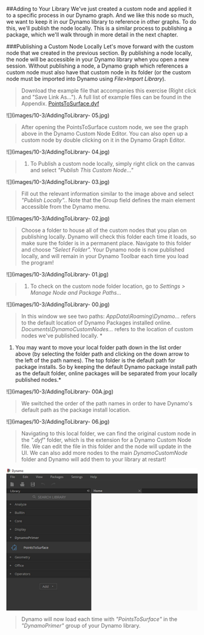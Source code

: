 <style>
img{display:block;margin-left: auto;   margin-right: auto }
</style>

##Adding to Your Library
We've just created a custom node and applied it to a specific process in our Dynamo graph. And we like this node so much, we want to keep it in our Dynamo library to reference in other graphs. To do this, we'll publish the node locally. This is a similar process to publishing a package, which we'll walk through in more detail in the next chapter.

###Publishing a Custom Node Locally
Let's move forward with the custom node that we created in the previous section. By publishing a node locally, the node will be accessible in your Dynamo library when you open a new session. Without publishing a node, a Dynamo graph which references a custom node must also have that custom node in its folder (or the custom node must be imported into Dynamo using *File>Import Library*).

>Download the example file that accompanies this exercise (Right click and "Save Link As..."). A full list of example files can be found in the Appendix. [PointsToSurface.dyf](datasets/10-3/PointsToSurface.dyf)

![](images/10-3/AddingToLibrary- 05.jpg)
> After opening the PointsToSurface custom node, we see the graph above in the Dynamo Custom Node Editor.  You can also open up a custom node by double clicking on it in the Dynamo Graph Editor.

![](images/10-3/AddingToLibrary- 04.jpg)
> 1. To Publish a custom node locally, simply right click on the canvas and select *"Publish This Custom Node..."*

![](images/10-3/AddingToLibrary- 03.jpg)
> Fill out the relevant information similar to the image above and select *"Publish Locally".*.  Note that the Group field defines the main element accessible from the Dynamo menu.

![](images/10-3/AddingToLibrary- 02.jpg)
> Choose a folder to house all of the custom nodes that you plan on publishing locally. Dynamo will check this folder each time it loads, so make sure the folder is in a permanent place.  Navigate to this folder and choose *"Select Folder".* Your Dynamo node is now published locally, and will remain in your Dynamo Toolbar each time you load the program!

![](images/10-3/AddingToLibrary- 01.jpg)
> 1. To check on the custom node folder location, go to *Settings > Manage Node and Package Paths...*

![](images/10-3/AddingToLibrary- 00.jpg)
> In this window we see two paths: *AppData\Roaming\Dynamo...* refers to the default location of Dynamo Packages installed online. *Documents\DynamoCustomNodes...* refers to the location of custom nodes we've published locally. *
1. You may want to move your local folder path down in the list order above (by selecting the folder path and clicking on the down arrow to the left of the path names).  The top folder is the default path for package installs.  So by keeping the default Dynamo package install path as the default folder, online packages will be separated from your locally published nodes.*

![](images/10-3/AddingToLibrary- 00A.jpg)
> We switched the order of the path names in order to have Dynamo's default path as the package install location.

![](images/10-3/AddingToLibrary- 06.jpg)
> Navigating to this local folder, we can find the original custom node in the *".dyf"* folder, which is the extension for a Dynamo Custom Node file.  We can edit the file in this folder and the node will update in the UI. We can also add more nodes to the main *DynamoCustomNode* folder and Dynamo will add them to your library at restart!

![](images/10-3/library.jpg)
> Dynamo will now load each time with *"PointsToSurface"* in the *"DynamoPrimer"* group of your Dynamo library.
